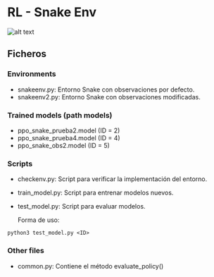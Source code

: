 # RL - Snake Env

![alt text](https://github.com/alexanderplatas/RL-snakeenv/example.png?raw=true)

## Ficheros

### Environments
- snakeenv.py: Entorno Snake con observaciones por defecto.
- snakeenv2.py: Entorno Snake con observaciones modificadas.

### Trained models (path models)
- ppo_snake_prueba2.model (ID = 2)
- ppo_snake_prueba4.model (ID = 4)
- ppo_snake_obs2.model    (ID = 5)

### Scripts

- checkenv.py: Script para verificar la implementación del entorno.
- train_model.py: Script para entrenar modelos nuevos.
- test_model.py: Script para evaluar modelos.

    Forma de uso:
  
``
python3 test_model.py <ID>
``

### Other files
- common.py: Contiene el método evaluate_policy()
